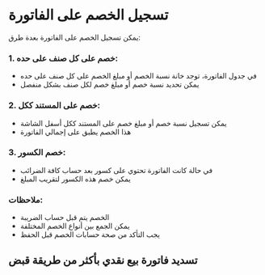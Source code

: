 # تسجيل الخصم على الفاتورة
يمكن تسجيل الخصم على الفاتورة بعدة طرق:

### 1. خصم على كل صنف على حده:
- في جدول الفاتورة، توجد خانة نسبة الخصم أو مبلغ الخصم على كل صنف على حده
- يمكن تحديد نسبة خصم أو مبلغ خصم لكل صنف بشكل منفصل

### 2. خصم على المستند ككل:
- يمكن تسجيل نسبة خصم أو مبلغ خصم على المستند ككل أسفل الشاشة
- هذا الخصم يطبق على إجمالي الفاتورة

### 3. خصم الكسور:
- في حالة كانت الفاتورة تحتوي على كسور بعد حساب كافة الضرائب
- يمكن خصم هذه الكسور لتقريب المبلغ

### ملاحظات:
- الخصم يتم قبل حساب الضريبة
- يمكن الجمع بين أنواع الخصم المختلفة
- يجب التأكد من صحة حسابات الخصم قبل الحفظ

## تسديد فاتورة بيع نقدي بأكثر من طريقة قبض
